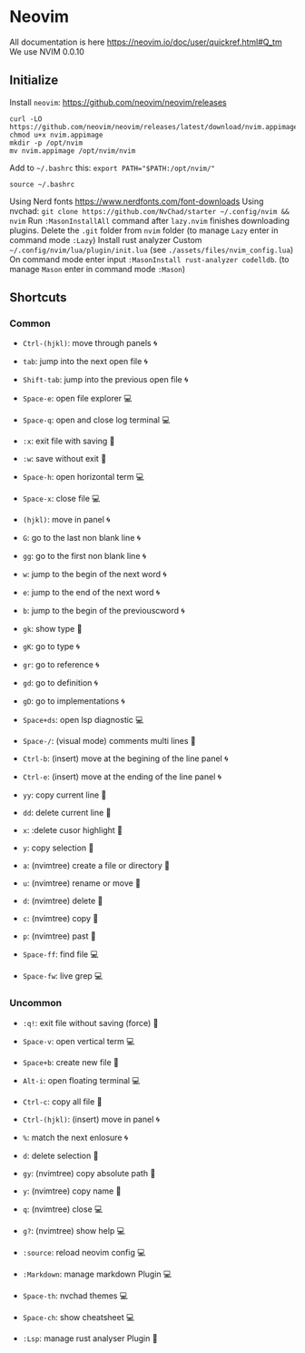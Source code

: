 # Neovim
All documentation is here <https://neovim.io/doc/user/quickref.html#Q_tm>
We use NVIM 0.0.10

## Initialize
Install `neovim`: <https://github.com/neovim/neovim/releases>
```
curl -LO https://github.com/neovim/neovim/releases/latest/download/nvim.appimage
chmod u+x nvim.appimage
mkdir -p /opt/nvim
mv nvim.appimage /opt/nvim/nvim
```
Add to `~/.bashrc` this: `export PATH="$PATH:/opt/nvim/"`
```
source ~/.bashrc
```
Using Nerd fonts <https://www.nerdfonts.com/font-downloads>
Using nvchad: `git clone https://github.com/NvChad/starter ~/.config/nvim && nvim`
Run `:MasonInstallAll` command after `lazy.nvim` finishes downloading plugins.
Delete the `.git` folder from `nvim` folder
(to manage `Lazy` enter in command mode `:Lazy`)
Install rust analyzer
Custom `~/.config/nvim/lua/plugin/init.lua`
(see `./assets/files/nvim_config.lua`)
On command mode enter input `:MasonInstall rust-analyzer codelldb`.
(to manage `Mason` enter in command mode `:Mason`)

## Shortcuts
### Common
* `Ctrl-(hjkl)`: move through panels :cyclone:
* `tab`: jump into the next open file :cyclone:
* `Shift-tab`: jump into the previous open file :cyclone:
* `Space-e`: open file explorer :computer:
* `Space-q`: open and close log terminal :computer:
* `:x`: exit file with saving :wrench:
* `:w`: save without exit :wrench:
* `Space-h`: open horizontal term :computer:
* `Space-x`: close file :computer:

* `(hjkl)`: move in panel :cyclone:
* `G`: go to the last non blank line :cyclone:
* `gg`: go to the first non blank line :cyclone:
* `w`: jump to the begin of the next word :cyclone:
* `e`: jump to the end of the next word :cyclone:
* `b`: jump to the begin of the previouscword :cyclone:

* `gk`: show type :wrench:
* `gK`: go to type :cyclone:
* `gr`: go to reference :cyclone:
* `gd`: go to definition :cyclone:
* `gD`: go to implementations :cyclone:
* `Space+ds`: open lsp diagnostic :computer:

* `Space-/`: (visual mode) comments multi lines :wrench:
* `Ctrl-b`: (insert) move at the begining of the line panel :cyclone:
* `Ctrl-e`: (insert) move at the ending of the line panel :cyclone:
* `yy`: copy current line :wrench:
* `dd`: delete current line :wrench:
* `x`: :delete cusor highlight :wrench:
* `y`: copy selection :wrench:

* `a`: (nvimtree) create a file or directory :wrench:
* `u`: (nvimtree) rename or move :wrench:
* `d`: (nvimtree) delete :wrench:
* `c`: (nvimtree) copy :wrench:
* `p`: (nvimtree) past :wrench:

* `Space-ff`: find file :computer:
* `Space-fw`: live grep :computer:

### Uncommon
* `:q!`: exit file without saving (force) :wrench:
* `Space-v`: open vertical term :computer:
* `Space+b`: create new file :wrench:
* `Alt-i`: open floating terminal :computer:
* `Ctrl-c`: copy all file :wrench:

* `Ctrl-(hjkl)`: (insert) move in panel :cyclone:



* `%`: match the next enlosure :cyclone:
* `d`: delete selection :wrench:

* `gy`: (nvimtree) copy absolute path :wrench:
* `y`: (nvimtree) copy name :wrench:
* `q`: (nvimtree) close :computer:
* `g?`: (nvimtree) show help :computer:

* `:source`: reload neovim config :computer:
* `:Markdown`: manage markdown Plugin :computer:
* `Space-th`: nvchad themes :computer:
* `Space-ch`: show cheatsheet :computer:
* `:Lsp`: manage rust analyser Plugin :wrench:
